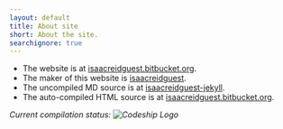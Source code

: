 ```yaml
---
layout: default
title: About site
short: About the site.
searchignore: true
---
```

- The website is at [isaacreidguest.bitbucket.org](http://isaacreidguest.bitbucket.org).
- The maker of this website is [isaacreidguest](http://bitbucket.org/isaacreidguest).
- The uncompiled MD source is at [isaacreidguest-jekyll](http://bitbucket.org/isaacreidguest/isaacreidguest-jekyll).
- The auto-compiled HTML source is at [isaacreidguest.bitbucket.org](http://bitbucket.org/isaacreidguest/isaacreidguest.bitbucket.org). 

_Current compilation status: ![Codeship Logo](https://www.codeship.io/projects/acc1a0d0-6817-0131-8783-2a60fea31685/status?branch=master)_